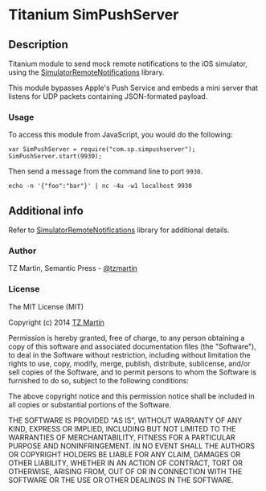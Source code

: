 # Titanium SimPushServer

## Description

Titanium module to send mock remote notifications to the iOS simulator, using the [SimulatorRemoteNotifications](https://github.com/acoomans/SimulatorRemoteNotifications) library.

This module bypasses Apple's Push Service and embeds a mini server that listens for UDP packets containing JSON-formated payload.

### Usage

To access this module from JavaScript, you would do the following:

```
var SimPushServer = require("com.sp.simpushserver");
SimPushServer.start(9930);

```

Then send a message from the command line to port ```9930```.

```
echo -n '{"foo":"bar"}' | nc -4u -w1 localhost 9930
``` 	

## Additional info

Refer to [SimulatorRemoteNotifications](https://github.com/acoomans/SimulatorRemoteNotifications) library for additional details.

### Author

TZ Martin, Semantic Press - [@tzmartin](http://twitter.com/tzmartin) 

### License

The MIT License (MIT)

Copyright (c) 2014 [TZ Martin](http://twitter.com/tzmartin)

Permission is hereby granted, free of charge, to any person obtaining a copy
of this software and associated documentation files (the "Software"), to deal
in the Software without restriction, including without limitation the rights
to use, copy, modify, merge, publish, distribute, sublicense, and/or sell
copies of the Software, and to permit persons to whom the Software is
furnished to do so, subject to the following conditions:

The above copyright notice and this permission notice shall be included in
all copies or substantial portions of the Software.

THE SOFTWARE IS PROVIDED "AS IS", WITHOUT WARRANTY OF ANY KIND, EXPRESS OR
IMPLIED, INCLUDING BUT NOT LIMITED TO THE WARRANTIES OF MERCHANTABILITY,
FITNESS FOR A PARTICULAR PURPOSE AND NONINFRINGEMENT. IN NO EVENT SHALL THE
AUTHORS OR COPYRIGHT HOLDERS BE LIABLE FOR ANY CLAIM, DAMAGES OR OTHER
LIABILITY, WHETHER IN AN ACTION OF CONTRACT, TORT OR OTHERWISE, ARISING FROM,
OUT OF OR IN CONNECTION WITH THE SOFTWARE OR THE USE OR OTHER DEALINGS IN
THE SOFTWARE.
